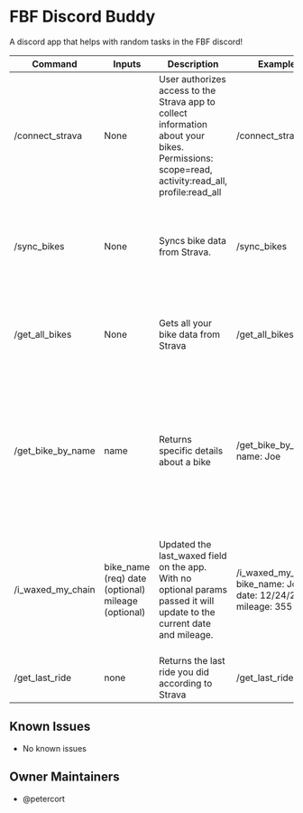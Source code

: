 <!--
  This README is autogenerated. Do not make modifications directly to this file.
  Changes should be made to the readme-template.yml file and the generate-readme.js script.
  -->

  # FBF Discord Buddy

  A discord app that helps with random tasks in the FBF discord!

  | Command | Inputs | Description | Example | Output |
| ------- | ------ | ----------- | ------- | ------ |
| /connect_strava | None | User authorizes access to the Strava app to collect information about your bikes. Permissions: scope=read, activity:read_all, profile:read_all | /connect_strava | A link to connect to Strava |
| /sync_bikes | None | Syncs bike data from Strava. | /sync_bikes | Returns bike data in the format Name (Brand, Model, Mileage) |
| /get_all_bikes | None | Gets all your bike data from Strava | /get_all_bikes | Returns bike data in the format Name (Brand, Model) | 
| /get_bike_by_name | name | Returns specific details about a bike | /get_bike_by_name name: Joe | Returns more bike data in the format name, brand, model, current mileage, and last waxed (date + mileage) | 
| /i_waxed_my_chain | bike_name (req) date (optional) mileage (optional) | Updated the last_waxed field on the app. With no optional params passed it will update to the current date and mileage. | /i_waxed_my_chain bike_name: Joe date: 12/24/2024 mileage: 355 | If successful, returns the date and mileage in the system for a last wax, otherwise returns an error. | 
| /get_last_ride | none | Returns the last ride you did according to Strava | /get_last_ride | Returns info on the last ride you did. |

  ## Known Issues
  - No known issues

  ## Owner Maintainers
  - @petercort